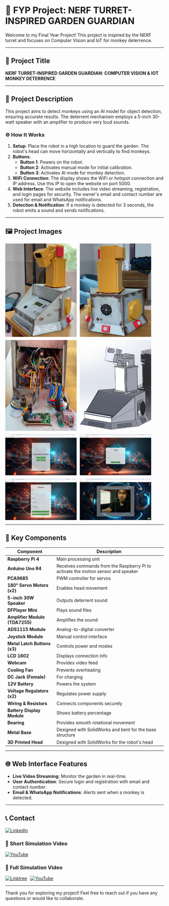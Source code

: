 # 🚀 FYP Project: NERF TURRET-INSPIRED GARDEN GUARDIAN

Welcome to my Final Year Project! This project is inspired by the NERF turret and focuses on Computer Vision and IoT for monkey deterrence.

---

## 🌟 Project Title

**NERF TURRET-INSPIRED GARDEN GUARDIAN: COMPUTER VISION & IOT MONKEY DETERRENCE**

---

## 📜 Project Description

This project aims to detect monkeys using an AI model for object detection, ensuring accurate results. The deterrent mechanism employs a 5-inch 30-watt speaker with an amplifier to produce very loud sounds.

### ⚙️ How It Works

1. **Setup**: Place the robot in a high location to guard the garden. The robot's head can move horizontally and vertically to find monkeys.
2. **Buttons**:
    - **Button 1**: Powers on the robot.
    - **Button 2**: Activates manual mode for initial calibration.
    - **Button 3**: Activates AI mode for monkey detection.
3. **WiFi Connection**: The display shows the WiFi or hotspot connection and IP address. Use this IP to open the website on port 5000.
4. **Web Interface**: The website includes live video streaming, registration, and login pages for security. The owner's email and contact number are used for email and WhatsApp notifications.
5. **Detection & Notification**: If a monkey is detected for 3 seconds, the robot emits a sound and sends notifications.

---

## 🖼️ Project Images

<div style="display: flex; flex-wrap: wrap; gap: 10px;">
    <img src="Image/3dReal.png" alt="Front View" width="45%">
    <img src="Image/BackReal.png" alt="Back View" width="45%">
    <img src="Image/WiringReal.png" alt="Wiring View" width="45%">
    <img src="Image/3d%20view.png" alt="3D Model Design" width="45%">
    <img src="Image/1_home.png" alt="Home Page" width="45%">
    <img src="Image/1_login.png" alt="Login Page" width="45%">
    <img src="Image/1_register.png" alt="Registration Page" width="45%">
    <img src="Image/1_streaming.png" alt="Live Streaming" width="45%">
</div>

---

## 🔧 Key Components

| Component                     | Description                                                |
|-------------------------------|------------------------------------------------------------|
| **Raspberry Pi 4**            | Main processing unit                                       |
| **Arduino Uno R4**            | Receives commands from the Raspberry Pi to activate the motion sensor and speaker |
| **PCA9685**                   | PWM controller for servos                                  |
| **180° Servo Motors (x2)**    | Enables head movement                                      |
| **5-inch 30W Speaker**        | Outputs deterrent sound                                    |
| **DFPlayer Mini**             | Plays sound files                                          |
| **Amplifier Module (TDA7255)**| Amplifies the sound                                        |
| **ADS1115 Module**            | Analog-to-digital converter                                |
| **Joystick Module**           | Manual control interface                                   |
| **Metal Latch Buttons (x3)**  | Controls power and modes                                   |
| **LCD 1602**                  | Displays connection info                                   |
| **Webcam**                    | Provides video feed                                        |
| **Cooling Fan**               | Prevents overheating                                       |
| **DC Jack (Female)**          | For charging                                               |
| **12V Battery**               | Powers the system                                          |
| **Voltage Regulators (x2)**   | Regulates power supply                                     |
| **Wiring & Resistors**        | Connects components securely                               |
| **Battery Display Module**    | Shows battery percentage                                   |
| **Bearing**                   | Provides smooth rotational movement                        |
| **Metal Base**                | Designed with SolidWorks and bent for the base structure   |
| **3D Printed Head**           | Designed with SolidWorks for the robot's head              |

---

## 🌐 Web Interface Features

- **Live Video Streaming**: Monitor the garden in real-time.
- **User Authentication**: Secure login and registration with email and contact number.
- **Email & WhatsApp Notifications**: Alerts sent when a monkey is detected.

---

## 📞 Contact

[![LinkedIn](https://img.shields.io/badge/LinkedIn-Connect-blue)](https://www.linkedin.com/in/muhammad-ammar-yaseer-azizan-48b28a235/)

### 🎥 Short Simulation Video
<div style="display: flex; align-items: center;">
  <a href="https://youtu.be/WD_V64XMX00">
    <img src="https://img.shields.io/badge/YouTube-Watch-red" alt="YouTube">
  </a>
</div>

### 🎥 Full Simulation Video
<div style="display: flex; align-items: center;">
  <a href="https://linktr.ee/ammarysr" style="margin-right: 10px;">
    <img src="https://img.shields.io/badge/Linktree-Visit-green" alt="Linktree">
  </a>
  <a href="https://www.youtube.com/watch?v=v6anZHGEhNA">
    <img src="https://img.shields.io/badge/YouTube-Watch-red" alt="YouTube">
  </a>
</div>

---

Thank you for exploring my project! Feel free to reach out if you have any questions or would like to collaborate.
